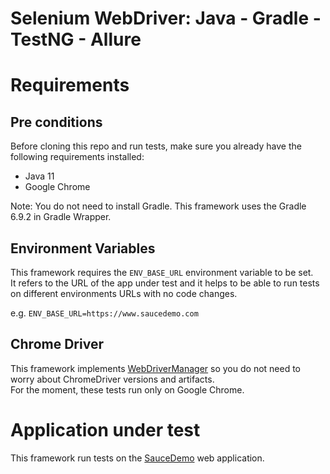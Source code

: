 # Selenium WebDriver: Java - Gradle - TestNG - Allure

# Requirements
## Pre conditions
Before cloning this repo and run tests, make sure you already have the following requirements installed:
* Java 11
* Google Chrome

Note: You do not need to install Gradle. This framework uses the Gradle 6.9.2 in Gradle Wrapper.

## Environment Variables
This framework requires the `ENV_BASE_URL` environment variable to be set.<br>It refers to the URL of the app under test and it helps to be able to run tests on different environments URLs with no code changes.

e.g. `ENV_BASE_URL=https://www.saucedemo.com`

## Chrome Driver
This framework implements [WebDriverManager](https://bonigarcia.dev/webdrivermanager/) so you do not need to worry about ChromeDriver versions and artifacts.<br>For the moment, these tests run only on Google Chrome.

# Application under test
This framework run tests on the [SauceDemo](https://www.saucedemo.com) web application.